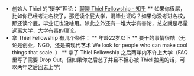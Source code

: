 * 创始人 Thiel 的“辍学”理论： [聊聊 Thiel Fellowship - 知乎](https://zhuanlan.zhihu.com/p/23459298)
** 如果你很屌，比如你已经考进名校了，那还读个屁大学，混毕业证吗？如果你没考进名校，那还读个屁，毕业证也没啥用。除此之外还有一堆大学有害论，总之就是尽量远离大学，大学有毒的理论。
* 拿 Thiel Fellowship 有几个条件：
** 年龄22岁以下
** 要干的事情很酷（无论是创业，NGO，还是搞现代艺术 We look for people who can make cool things that scale. ）
** 拿了 Thiel Fellowship 之后两年内不许上大学（FAQ 里写了需要 Drop Out，但如果你之后怂了并且不担心被 Thiel 拉黑的话，可以两年之后回去上学）

